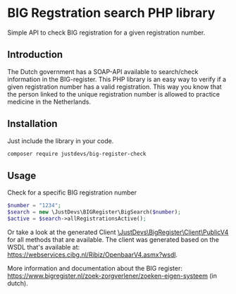 # BIG Regstration search PHP library

Simple API to check BIG registration for a given registration number.

## Introduction 

The Dutch government has a SOAP-API available to search/check information in the BIG-register. 
This PHP library is an easy way to verify if a given registration number has a valid registration. 
This way you know that the person linked to the unique registration number is allowed to practice medicine in 
the Netherlands. 

## Installation
Just include the library in your code.
```bash
composer require justdevs/big-register-check
```

## Usage
Check for a specific BIG registration number
```php
$number = "1234";
$search = new \JustDevs\BIGRegister\BigSearch($number);
$active = $search->allRegistrationsActive();
```

Or take a look at the generated Client [\JustDevs\BigRegister\Client\PublicV4](src/Client/PublicV4.php) for all 
methods that are available. The client was generated based on the WSDL that's available at: https://webservices.cibg.nl/Ribiz/OpenbaarV4.asmx?wsdl.

More information and documentation about the BIG register: https://www.bigregister.nl/zoek-zorgverlener/zoeken-eigen-systeem (in dutch).

